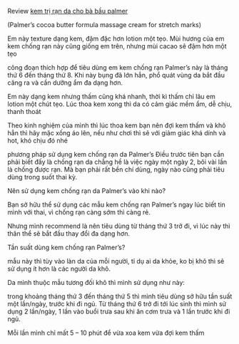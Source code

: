 Review <a href="https://adamvietnam.net/kem-chong-ran-da-palmers/">kem trị rạn da cho bà bầu palmer</a>

(Palmer’s cocoa butter formula massage cream for stretch marks)

Em này texture dạng kem, đậm đặc hơn lotion một tẹo. Mùi hương của em kem chống rạn này cũng giống em trên, nhưng mùi cacao sẽ đậm hơn một tẹo

công đoạn thích hợp để tiêu dùng em kem chống rạn Palmer’s này là tháng thứ 6 đến tháng thứ 8. Khi này bụng đã lớn hẳn, phổ quát vùng da bắt đầu căng ra và cần dưỡng ẩm đa dạng hơn.

Em này dạng kem nhưng thấm cũng khá nhanh, thời kì thấm chỉ lâu em lotion một chút tẹo. Lúc thoa kem xong thì da có cảm giác mềm ẩm, dễ chịu, thanh thoát

Theo kinh nghiệm của mình thì lúc thoa kem bạn nên đợi kem thấm và khô hẳn thì hãy mặc xống áo lên, nếu như chơi thì sẽ với giảm giác khá dính và hot, khó chịu đó nhé

phương pháp sử dụng kem chống rạn da Palmer’s
Điều trước tiên bạn cần phải biết đấy là chống rạn da chẳng hề là việc ngày một ngày 2, bôi vài lần là chống được rạn. Mà bạn phải rất bền chí dùng, ngày nào cũng phải tiêu dùng trong suốt thai kỳ.

Nên sử dụng kem chống rạn da Palmer’s vào khi nào?

Bạn sở hữu thể sử dụng các mẫu kem chống rạn Palmer’s ngay lúc biết tin mình với thai, vì chống rạn càng sớm thì càng rẻ.

Nhưng mình recommend là nên tiêu dùng từ tháng thứ 3 trở đi, vì lúc này thì thân thể sẽ bắt đầu thay đổi đa dạng hơn.

Tần suất dùng kem chống rạn Palmer’s?

mẫu này thì tùy vào làn da của mỗi người, tỉ dụ ai da khỏe, ko bị khô thì sẽ sử dụng ít hơn là các người da khô.

Da mình thuộc mẫu tương đối khô thì mình sử dụng như này:

trong khoảng tháng thứ 3 đến tháng thứ 5 thì mình tiêu dùng sở hữu tần suất một lần/ngày, trước khi đi ngủ. Từ tháng thứ 6 trở đi tới lúc sinh thì mình sử dụng 2 lần/ngày, 1 lần vào buổi trưa sau khi ăn cơm trưa và 1 lần trước khi đi ngủ.

Mỗi lần mình chỉ mất 5 – 10 phút để vừa xoa kem vừa đợi kem thấm
